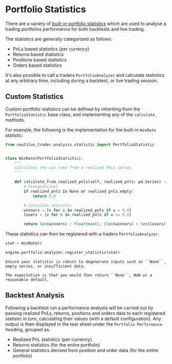 # Portfolio Statistics

There are a variety of [built-in portfolio statistics](https://github.com/nautechsystems/nautilus_trader/tree/develop/nautilus_trader/analysis/statistics) 
which are used to analyse a trading portfolios performance for both backtests and live trading.

The statistics are generally categorized as follows.
- PnLs based statistics (per currency)
- Returns based statistics
- Positions based statistics
- Orders based statistics

It's also possible to call a traders `PortfolioAnalyzer` and calculate statistics at any arbitrary
time, including _during_ a backtest, or live trading session.

## Custom Statistics
Custom portfolio statistics can be defined by inheriting from the `PortfolioStatistic`
base class, and implementing any of the `calculate_` methods.

For example, the following is the implementation for the built-in `WinRate` statistic:

```python
from nautilus_trader.analysis.statistic import PortfolioStatistic


class WinRate(PortfolioStatistic):
    """
    Calculates the win rate from a realized PnLs series.
    """

    def calculate_from_realized_pnls(self, realized_pnls: pd.Series) -> Any | None:
        # Preconditions
        if realized_pnls is None or realized_pnls.empty:
            return 0.0

        # Calculate statistic
        winners = [x for x in realized_pnls if x > 0.0]
        losers = [x for x in realized_pnls if x <= 0.0]

        return len(winners) / float(max(1, (len(winners) + len(losers))))
```

These statistics can then be registered with a traders `PortfolioAnalyzer`.

```python
stat = WinRate()

engine.portfolio.analyzer.register_statistic(stat)
```

```{tip}
Ensure your statistic is robust to degenerate inputs such as ``None``, empty series, or insufficient data.

The expectation is that you would then return ``None``, NaN or a reasonable default.
```

## Backtest Analysis
Following a backtest run a performance analysis will be carried out by passing realized PnLs, returns, positions and orders data to each registered
statistic in turn, calculating their values (with a default configuration). Any output is then displayed in the tear sheet 
under the `Portfolio Performance` heading, grouped as.

- Realized PnL statistics (per currency)
- Returns statistics (for the entire portfolio)
- General statistics derived from position and order data (for the entire portfolio)

